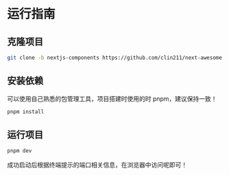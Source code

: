 # 运行指南

## 克隆项目

```sh
git clone -b nextjs-components https://github.com/clin211/next-awesome.git
```

## 安装依赖

可以使用自己熟悉的包管理工具，项目搭建时使用的时 pnpm，建议保持一致！

```sh
pnpm install
```


## 运行项目

```sh
pnpm dev
```

成功启动后根据终端提示的端口相关信息，在浏览器中访问呢即可！
